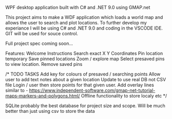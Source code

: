 WPF desktop application built with C# and .NET 9.0 using GMAP.net 

This project aims to make a WDF application which loads a world map and allows the user to search and plot locations. 
To further develop my experiance I will be using C# and .NET 9.0 and coding in the VSCODE IDE. GIT will be used for souce control.

Full project spec coming soon...

Features:
Welcome Instructions 
Search exact X Y Coordinates 
Pin location temporary 
Save pinned locations 
Zoom / explore map 
Select presaved pins to view location. 
Remove saved pins



/* 
TODO TASKS 
Add key for colours of presaved / searching points 
Allow user to add text notes about a given location 
Update to use real DB not CSV file 
Login / user then store points for that given user. 
Add overlay lines similar to - https://www.independent-software.com/gmap-net-tutorial-maps-markers-and-polygons.html/
Offline functionality to store localy etc 
*/


SQLite probably the best database for project size and scope. Will be much better than just using csv to store the data  
